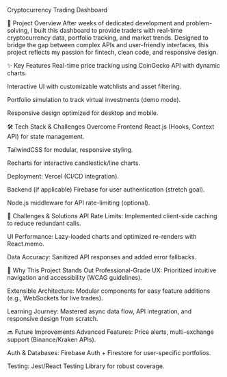 Cryptocurrency Trading Dashboard

🚀 Project Overview
After weeks of dedicated development and problem-solving, I built this dashboard to provide traders with real-time cryptocurrency data, portfolio tracking, and market trends. Designed to bridge the gap between complex APIs and user-friendly interfaces, this project reflects my passion for fintech, clean code, and responsive design.

✨ Key Features
Real-time price tracking using CoinGecko API with dynamic charts.

Interactive UI with customizable watchlists and asset filtering.

Portfolio simulation to track virtual investments (demo mode).

Responsive design optimized for desktop and mobile.

🛠 Tech Stack & Challenges Overcome
Frontend
React.js (Hooks, Context API) for state management.

TailwindCSS for modular, responsive styling.

Recharts for interactive candlestick/line charts.

Deployment: Vercel (CI/CD integration).

Backend (if applicable)
Firebase for user authentication (stretch goal).

Node.js middleware for API rate-limiting (optional).

🚧 Challenges & Solutions
API Rate Limits: Implemented client-side caching to reduce redundant calls.

UI Performance: Lazy-loaded charts and optimized re-renders with React.memo.

Data Accuracy: Sanitized API responses and added error fallbacks.

📌 Why This Project Stands Out
Professional-Grade UX: Prioritized intuitive navigation and accessibility (WCAG guidelines).

Extensible Architecture: Modular components for easy feature additions (e.g., WebSockets for live trades).

Learning Journey: Mastered async data flow, API integration, and responsive design from scratch.

🔜 Future Improvements
Advanced Features: Price alerts, multi-exchange support (Binance/Kraken APIs).

Auth & Databases: Firebase Auth + Firestore for user-specific portfolios.

Testing: Jest/React Testing Library for robust coverage.

